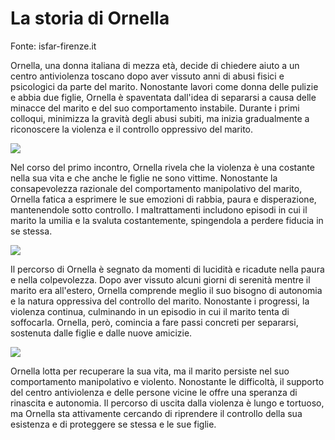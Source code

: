# La storia di Ornella
<span class="bold primary">Fonte: isfar-firenze.it</span>

Ornella, una donna italiana di mezza età, decide di chiedere aiuto a un centro antiviolenza toscano dopo aver vissuto anni di abusi fisici e psicologici da parte del marito. Nonostante lavori come donna delle pulizie e abbia due figlie, Ornella è spaventata dall'idea di separarsi a causa delle minacce del marito e del suo comportamento instabile. Durante i primi colloqui, minimizza la gravità degli abusi subiti, ma inizia gradualmente a riconoscere la violenza e il controllo oppressivo del marito.

![](https://isfar-firenze.it/wp-content/uploads/2023/01/violenza-di-genere.png)

Nel corso del primo incontro, Ornella rivela che la violenza è una costante nella sua vita e che anche le figlie ne sono vittime. Nonostante la consapevolezza razionale del comportamento manipolativo del marito, Ornella fatica a esprimere le sue emozioni di rabbia, paura e disperazione, mantenendole sotto controllo. I maltrattamenti includono episodi in cui il marito la umilia e la svaluta costantemente, spingendola a perdere fiducia in se stessa.

![](https://isfar-firenze.it/wp-content/uploads/2023/01/PRIMOINCONTRO.jpeg)

Il percorso di Ornella è segnato da momenti di lucidità e ricadute nella paura e nella colpevolezza. Dopo aver vissuto alcuni giorni di serenità mentre il marito era all'estero, Ornella comprende meglio il suo bisogno di autonomia e la natura oppressiva del controllo del marito. Nonostante i progressi, la violenza continua, culminando in un episodio in cui il marito tenta di soffocarla. Ornella, però, comincia a fare passi concreti per separarsi, sostenuta dalle figlie e dalle nuove amicizie.

![](https://isfar-firenze.it/wp-content/uploads/2023/01/sostegno-donna.jpeg)

Ornella lotta per recuperare la sua vita, ma il marito persiste nel suo comportamento manipolativo e violento. Nonostante le difficoltà, il supporto del centro antiviolenza e delle persone vicine le offre una speranza di rinascita e autonomia. Il percorso di uscita dalla violenza è lungo e tortuoso, ma Ornella sta attivamente cercando di riprendere il controllo della sua esistenza e di proteggere se stessa e le sue figlie.
